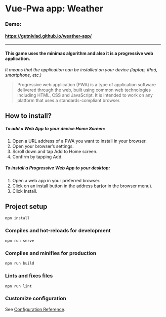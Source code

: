 # Vue-Pwa app: Weather
### Demo:
#### https://gutnivlad.github.io/weather-app/


------------



#### This game uses the minimax algorithm and also it is a progressive web application.

*It means that the application can be installed on your device (laptop, iPad, smartphone, etc.)*

> Progressive web application (PWA) is a type of application software delivered through the web, built using common web technologies including HTML, CSS and JavaScript. It is intended to work on any platform that uses a standards-compliant browser.

## How to install?
##### To add a Web App to your device Home Screen:
1. Open a URL address of a PWA you want to install in your browser.
2. Open your browser’s settings.
3. Scroll down and tap Add to Home screen.
4. Confirm by tapping Add.

##### To install a Progressive Web App to your desktop:
1. Open a web app in your preferred browser.
2. Click on an install button in the address bar(or in the browser menu).
3. Click Install.

## Project setup
```
npm install
```

### Compiles and hot-reloads for development
```
npm run serve
```

### Compiles and minifies for production
```
npm run build
```

### Lints and fixes files
```
npm run lint
```

### Customize configuration
See [Configuration Reference](https://cli.vuejs.org/config/).

